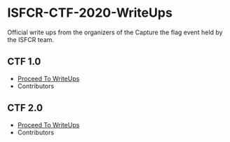 # ISFCR-CTF-2020-WriteUps

Official write ups from the organizers of the Capture the flag event held by the ISFCR team.

## CTF 1.0

+ <a href = ".\CTF1">Proceed To WriteUps</a>
+ Contributors

## CTF 2.0

+ <a href = ".\CTF2">Proceed To WriteUps</a>
+ Contributors

